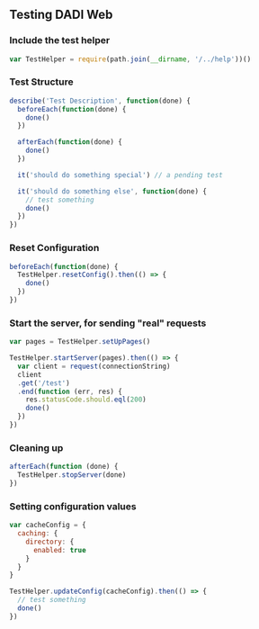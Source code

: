 ## Testing DADI Web


### Include the test helper

```js
var TestHelper = require(path.join(__dirname, '/../help'))()
```

### Test Structure
```js
describe('Test Description', function(done) {
  beforeEach(function(done) {
    done()
  })

  afterEach(function(done) {
    done()
  })

  it('should do something special') // a pending test

  it('should do something else', function(done) {
    // test something
    done()
  })
})
```

### Reset Configuration

```js
beforeEach(function(done) {
  TestHelper.resetConfig().then(() => {
    done()
  })
})
```

### Start the server, for sending "real" requests

```js
var pages = TestHelper.setUpPages()

TestHelper.startServer(pages).then(() => {
  var client = request(connectionString)
  client
  .get('/test')
  .end(function (err, res) {
    res.statusCode.should.eql(200)
    done()
  })
})
```

### Cleaning up

```js
afterEach(function (done) {
  TestHelper.stopServer(done)
})
```

### Setting configuration values

```js
var cacheConfig = {
  caching: {
    directory: {
      enabled: true
    }
  }
}

TestHelper.updateConfig(cacheConfig).then(() => {
  // test something
  done()
})
```